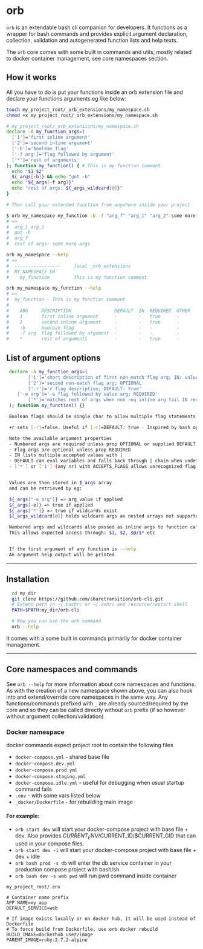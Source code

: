 # orb
`orb` is an extendable bash cli companion for developers. It functions as a wrapper for bash commands and provides explicit argument declaration, collection, validation and autogenerated function lists and help texts.

The `orb` core comes with some built in commands and utils, mostly related to docker container management, see core namespaces section.

## How it works

All you have to do is put your functions inside an orb extension file and declare your functions arguments eg like below:

```BASH
touch my_project_root/_orb_extensions/my_namespace.sh
chmod +x my_project_root/_orb_extensions/my_namespace.sh

# my_project_root/_orb_extensions/my_namespace.sh
declare -A my_function_args=(
  ['1']='first inline argument'
  ['2']='second inline argument'
  ['-b']='boolean flag'
  ['-f arg']='flag followed by argument'
  ['*']='rest of arguments'
); function my_function() { # This is my function comment
  echo "$1 $2"
  ${_args[-b]} && echo "got -b"
  echo "${_args[-f arg]}"
  echo "rest of args: ${_args_wildcard[@]}"
}

# Than call your extended function from anywhere inside your project

$ orb my_namespace my_function -b -f "arg_f" "arg_1" "arg_2" some more args
# =>
#  arg_1 arg_2
#  got -b
#  arg_f
#  rest of args: some more args

orb my_namespace --help
# =>
#  -----------------     local _orb_extensions
#  MY_NAMESPACE.SH
#    my_function         This is my function comment

orb my_namespace my_function --help
# =>
#  my_function - This is my function comment
#
#    ARG     DESCRIPTION                DEFAULT  IN  REQUIRED  OTHER
#    1       first inline argument      -        -   true      -
#    2       second inline argument     -        -   true      -
#    -b      boolean flag               -        -   -         -
#    -f arg  flag followed by argument  -        -   -         -
#    *       rest of arguments          -        -   true      -
```

## List of argument options
```BASH
 declare -A my_function_args=(
		['1']='short description of first non-match flag arg; IN: value1|value2; DEFAULT: $checkedvar|value1'
		['2']='second non-match flag arg; OPTIONAL'
		['-r']='r flag description; DEFAULT: true'
 	['-e arg']='-e flag followed by value arg; REQUIRED'
		['*']='matches rest of args when non req inline arg fail IN requirement or not sought'
 ); function my_function() {}

 Boolean flags should be single char to allow multiple flag statements such as -ri

 +r sets [-r]=false. Useful if [-r]=DEFAULT: true - Inspired by bash options https://tldp.org/LDP/abs/html/options.html

 Note the available argument properties
 - Numbered args are required unless prop OPTIONAL or supplied DEFAULT
 - Flag args are optional unless prop REQUIRED
 - IN lists multiple accepted values with |
 - DEFAULT can eval variables and falls back through | chain when undef.
 - ['*'] or ['1'] (any nr) with ACCEPTS_FLAGS allows unrecognized flag to start assignment


 Values are then stored in $_args array
 and can be retrieved by eg:

 ${_args["-e arg"]} => arg_value if applied
 ${_args[-e]} => true if applied
 ${_args['*']} => true if wildcards exist
 ${_args_wildcard[@]} holds wildcard args as nested arrays not supported

 Numbered args and wildcards also passed as inline args to function call.
 This allows expected access through: $1, $2, $@/$* etc


 If the first argument of any function is --help
 An argument help output will be printed
```
---

## Installation
```BASH
  cd my_dir
  git clone https://github.com/sharetransition/orb-cli.git
  # Extend path in ~/.bashrc or ~/.zshrc and resource/restart shell
  PATH=$PATH:my_dir/orb-cli

  # Now you can use the orb command
  orb --help
```

It comes with a some built in commands primarily for docker container management.

---

## Core namespaces and commands
See `orb --help` for more information about core namespaces and functions. As with the creation of a new namespace shown above, you can also hook into and extend/override core namespaces in the same way. Any functions/commands prefixed with `_` are already sourced/required by the core and so they can be called directly without `orb` prefix (if so however without argument collection/validation)

### Docker namespace

docker commands expect project root to contain the following files
- `docker-compose.yml`  - shared base file
- `docker-compose.dev.yml`
- `docker-compose.prod.yml`
- `docker-compose.staging.yml`
- `docker-compose.idle.yml` - useful for debugging when usual startup command fails
- `.env` - with some vars listed below
- `_docker/Dockerfile` -  for rebuilding main image

#### For example:

- `orb start dev` will start your docker-compose project with base file + dev. Also provides $CURRENT_ENV/$CURRENT_ID/$CURRENT_GID that can used in your compose files.
- `orb start dev -i` will start your docker-compose project with base file + dev + idle
- `orb bash prod -s db` will enter the db service container in your production compose project with bash/sh
- `orb bash dev -s web pwd` will run pwd command inside container

`my_project_root/.env`
```
# Container name prefix
APP_NAME=my_app
DEFAULT_SERVICE=web

# If image exists locally or on docker hub, it will be used instead of Dockerfile
# To force build from Dockerfile, use orb docker rebuild
BUILD_IMAGE=dockerhub_user/image
PARENT_IMAGE=ruby:2.7.2-alpine
```
